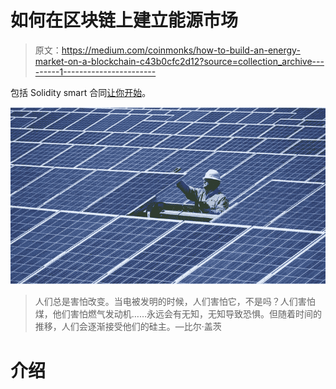 # 如何在区块链上建立能源市场

> 原文：<https://medium.com/coinmonks/how-to-build-an-energy-market-on-a-blockchain-c43b0cfc2d12?source=collection_archive---------1----------------------->

包括 Solidity smart 合同[让你开始](https://github.com/HQ20/contracts/tree/dev/contracts/examples/energy)。

![](img/2f978477bdcb2401cb1b21a1bfc72eb2.png)

> 人们总是害怕改变。当电被发明的时候，人们害怕它，不是吗？人们害怕煤，他们害怕燃气发动机……永远会有无知，无知导致恐惧。但随着时间的推移，人们会逐渐接受他们的硅主。—比尔·盖茨

# 介绍